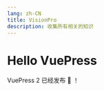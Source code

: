 ```yaml
---
lang: zh-CN
title: VisionPro
description: 收集所有相关的知识
---
```



# Hello VuePress

VuePress 2 已经发布 :tada: ！

